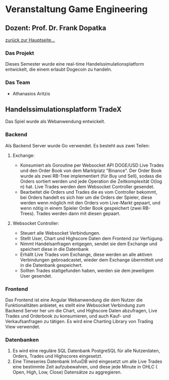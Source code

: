 # Veranstaltung Game Engineering

## Dozent: Prof. Dr. Frank Dopatka

[zurück zur Hauptseite…](https://informatik-mannheim.github.io/iExpo-Sommer-2021/)

### Das Projekt

Dieses Semester wurde eine real-time Handelssimulationsplatform entwickelt, die einem erlaubt Dogecoin zu handeln.

### Das Team

* Athanasios Aritzis

## Handelssimulationsplatform TradeX

Das Spiel wurde als Webanwendung entwickelt.

### Backend

Als Backend Server wurde Go verwendet. Es besteht aus zwei Teilen:

1. Exchange:

    * Konsumiert als Goroutine per Websocket API DOGE/USD Live Trades und den Order Book von dem Marktplatz "Binance". Der Order Book wurde als zwei RB-Tree implementiert (für Buy und Sell), sodass die Orders sortiert werden und jede Operation die Zeitkomplexität O(log n) hat. Live Trades werden dem Websocket Controller gesendet.
    * Bearbeitet die Orders und Trades die es vom Controller bekommt, bei Orders handelt es sich hier um die Orders der Spieler, diese werden wenn möglich mit den Orders vom Live-Markt gepaart, und wenn nötig in einem Spieler Order Book gespeichert (zwei RB-Trees). Trades werden dann mit diesen gepaart.
  
2.	Websocket Controller:
    * Steuert alle Websocket Verbindungen. 
    * Stellt User, Chart und Highscore Daten dem Frontend zur Verfügung.
    * Nimmt Handelsanfragen entgegen, sendet sie dem Exchange und speichert diese in die Datenbank
    * Erhällt Live Trades vom Exchange, diese werden an alle aktiven Verbindungen gebroadcastet, wieder dem Exchange übermittelt und in die Datenbank gespeichert.
    * Sollten Trades stattgefunden haben, werden sie dem jeweiligem User gesendet.
    
    
### Frontend
    
Das Frontend ist eine Angular Webanwendung die dem Nutzer die Funktionalitäten anbietet, es stellt eine Websocket Verbindung zum Backend Server her um die Chart, und Highscore Daten abzufragen, Live Trades und Orderbook zu konsumieren, und auch Kauf- und Verkaufsanfragen zu tätigen.
Es wird eine Charting Library von Trading View verwendet.

### Datenbanken

1. Es wird eine reguläre SQL Datenbank PostgreSQL für alle Nutzerdaten, Orders, Trades und Highscores eingesetzt.
2. Eine Timeseries Datenbank InfuxDB wird eingesetzt um alle Live Trades eine bestimmte Zeit aufzubewahren, und diese jede Minute in OHLC ( Open, High, Low, Close) Datensätze zu aggregieren.
